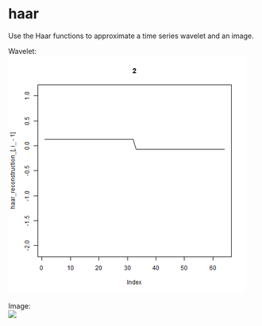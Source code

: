 # haar
Use the Haar functions to approximate a time series wavelet and an image.

Wavelet:  
![](haar.gif)  

Image:  
![](haar_im_boats.gif)  
